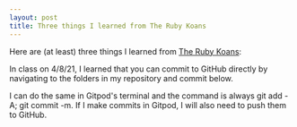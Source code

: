 ```yaml
---
layout: post
title: Three things I learned from The Ruby Koans
---
```


Here are (at least) three things I learned from [The Ruby Koans](http://rubykoans.com/):

In class on 4/8/21, I learned that you can commit to GitHub directly by navigating to the folders in my repository and commit below. 

I can do the same in Gitpod's terminal and the command is always git add -A; git commit -m. If I make commits in Gitpod, I will also need to push them to GitHub.


